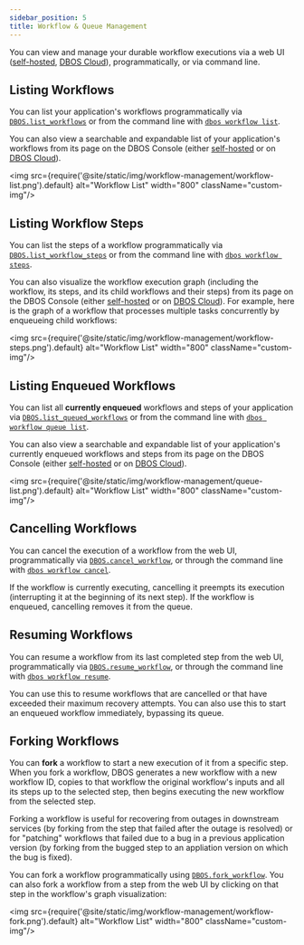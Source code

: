 ```yaml
---
sidebar_position: 5
title: Workflow & Queue Management
---
```


You can view and manage your durable workflow executions via a web UI ([self-hosted](../../production/self-hosting/workflow-management.md), [DBOS Cloud](../../production/dbos-cloud/workflow-management.md)), programmatically, or via command line.

## Listing Workflows

You can list your application's workflows programmatically via [`DBOS.list_workflows`](../reference/contexts.md#list_workflows) or from the command line with [`dbos workflow list`](../reference/cli.md#dbos-workflow-list).

You can also view a searchable and expandable list of your application's workflows from its page on the DBOS Console (either [self-hosted](../../production/self-hosting/workflow-management.md) or on [DBOS Cloud](../../production/dbos-cloud/workflow-management.md)).

<img src={require('@site/static/img/workflow-management/workflow-list.png').default} alt="Workflow List" width="800" className="custom-img"/>

## Listing Workflow Steps

You can list the steps of a workflow programmatically via [`DBOS.list_workflow_steps`](../reference/contexts.md#list_workflow_steps) or from the command line with [`dbos workflow steps`](../reference/cli.md#dbos-workflow-steps).

You can also visualize the workflow execution graph (including the workflow, its steps, and its child workflows and their steps) from its page on the DBOS Console (either [self-hosted](../../production/self-hosting/workflow-management.md) or on [DBOS Cloud](../../production/dbos-cloud/workflow-management.md)).
For example, here is the graph of a workflow that processes multiple tasks concurrently by enqueueing child workflows:

<img src={require('@site/static/img/workflow-management/workflow-steps.png').default} alt="Workflow List" width="800" className="custom-img"/>

## Listing Enqueued Workflows

You can list all **currently enqueued** workflows and steps of your application via [`DBOS.list_queued_workflows`](../reference/contexts.md#list_queued_workflows) or from the command line with [`dbos workflow queue list`](../reference/cli.md#dbos-workflow-queue-list).

You can also view a searchable and expandable list of your application's currently enqueued workflows and steps from its page on the DBOS Console (either [self-hosted](../../production/self-hosting/workflow-management.md) or on [DBOS Cloud](../../production/dbos-cloud/workflow-management.md)).

<img src={require('@site/static/img/workflow-management/queue-list.png').default} alt="Workflow List" width="800" className="custom-img"/>

## Cancelling Workflows

You can cancel the execution of a workflow from the web UI, programmatically via [`DBOS.cancel_workflow`](../reference/contexts.md#cancel_workflow), or through the command line with [`dbos workflow cancel`](../reference/cli.md#dbos-workflow-cancel).

If the workflow is currently executing, cancelling it preempts its execution (interrupting it at the beginning of its next step).
If the workflow is enqueued, cancelling removes it from the queue.

## Resuming Workflows

You can resume a workflow from its last completed step from the web UI, programmatically via [`DBOS.resume_workflow`](../reference/contexts.md#resume_workflow), or through the command line with [`dbos workflow resume`](../reference/cli.md#dbos-workflow-resume).

You can use this to resume workflows that are cancelled or that have exceeded their maximum recovery attempts.
You can also use this to start an enqueued workflow immediately, bypassing its queue.

## Forking Workflows

You can **fork** a workflow to start a new execution of it from a specific step.
When you fork a workflow, DBOS generates a new workflow with a new workflow ID, copies to that workflow the original workflow's inputs and all its steps up to the selected step, then begins executing the new workflow from the selected step.

Forking a workflow is useful for recovering from outages in downstream services (by forking from the step that failed after the outage is resolved) or for "patching" workflows that failed due to a bug in a previous application version (by forking from the bugged step to an appliation version on which the bug is fixed).

You can fork a workflow programmatically using [`DBOS.fork_workflow`](../reference/contexts.md#fork_workflow).
You can also fork a workflow from a step from the web UI by clicking on that step in the workflow's graph visualization:

<img src={require('@site/static/img/workflow-management/workflow-fork.png').default} alt="Workflow List" width="800" className="custom-img"/>